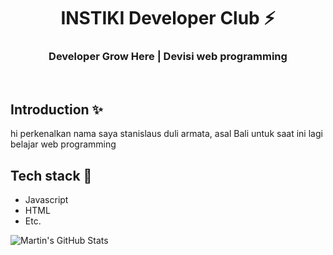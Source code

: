 <div align="center">
  <h1>INSTIKI Developer Club ⚡</h1>
  <h3>Developer Grow Here | Devisi web programming</h3>
</div>

<br>

## Introduction ✨

<!-- Contoh Perkenalan Diri *Bisa gunakan bahasa indonesia -->
<!-- Hi, Perkenalkan saya Putu Rades Pratama, seorang Developer asal Bali, Indonesia.
Untuk saat ini aku sedang berfokus kan di Frontend Development... -->
hi perkenalkan nama saya stanislaus duli armata,  asal Bali untuk saat ini lagi belajar web programming 
## Tech stack 🚀

- Javascript
- HTML
- Etc.

<img align="center" src="https://github-readme-stats.vercel.app/api?username=Stenly Armata&show_icons=true&line_height=27&count_private=true&title_color=ffffff&text_color=c9cacc&icon_color=2bbc8a&bg_color=1d1f21" alt="Martin's GitHub Stats" />
